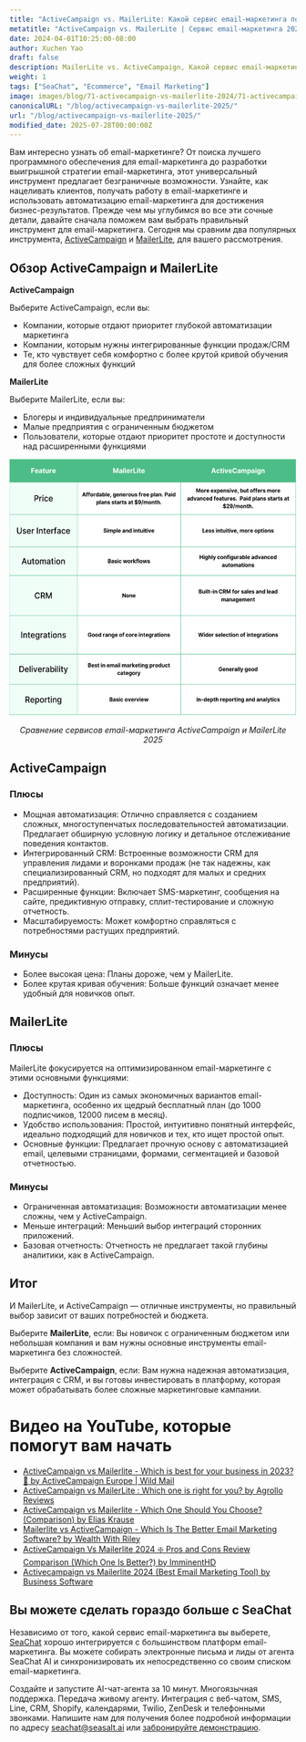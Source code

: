 ```yaml
---
title: "ActiveCampaign vs. MailerLite: Какой сервис email-маркетинга подходит вам в 2025 году?"
metatitle: "ActiveCampaign vs. MailerLite | Сервис email-маркетинга 2025?"
date: 2024-04-01T10:25:00-08:00
author: Xuchen Yao
draft: false
description: MailerLite vs. ActiveCampaign, Какой сервис email-маркетинга подходит вам? Наше подробное сравнение разбивает функции, цены и многое другое.
weight: 1
tags: ["SeaChat", "Ecommerce", "Email Marketing"]
image: images/blog/71-activecampaign-vs-mailerlite-2024/71-activecampaign-vs-mailerlite-2024.jpg
canonicalURL: "/blog/activecampaign-vs-mailerlite-2025/"
url: "/blog/activecampaign-vs-mailerlite-2025/"
modified_date: 2025-07-28T00:00:00Z
---
```


Вам интересно узнать об email-маркетинге? От поиска лучшего программного обеспечения для email-маркетинга до разработки выигрышной стратегии email-маркетинга, этот универсальный инструмент предлагает безграничные возможности. Узнайте, как нацеливать клиентов, получать работу в email-маркетинге и использовать автоматизацию email-маркетинга для достижения бизнес-результатов. Прежде чем мы углубимся во все эти сочные детали, давайте сначала поможем вам выбрать правильный инструмент для email-маркетинга. Сегодня мы сравним два популярных инструмента, [ActiveCampaign](https://www.activecampaign.com/) и [MailerLite](https://www.mailerlite.com/), для вашего рассмотрения.


## Обзор ActiveCampaign и MailerLite

**ActiveCampaign**

Выберите ActiveCampaign, если вы:

- Компании, которые отдают приоритет глубокой автоматизации маркетинга
- Компании, которым нужны интегрированные функции продаж/CRM
- Те, кто чувствует себя комфортно с более крутой кривой обучения для более сложных функций


**MailerLite**

Выберите MailerLite, если вы:

- Блогеры и индивидуальные предприниматели
- Малые предприятия с ограниченным бюджетом
- Пользователи, которые отдают приоритет простоте и доступности над расширенными функциями

<center>
<img height="450px" src="/images/blog/71-activecampaign-vs-mailerlite-2024/activecampaign-and-mailerlite-email-marketing-service-comparison-2024.png" alt="Сравнение сервисов email-маркетинга ActiveCampaign и MailerLite 2025"/>

*Сравнение сервисов email-маркетинга ActiveCampaign и MailerLite 2025*
</center>

## ActiveCampaign

### Плюсы

- Мощная автоматизация: Отлично справляется с созданием сложных, многоступенчатых последовательностей автоматизации. Предлагает обширную условную логику и детальное отслеживание поведения контактов.
- Интегрированный CRM: Встроенные возможности CRM для управления лидами и воронками продаж (не так надежны, как специализированный CRM, но подходят для малых и средних предприятий).
- Расширенные функции: Включает SMS-маркетинг, сообщения на сайте, предиктивную отправку, сплит-тестирование и сложную отчетность.
- Масштабируемость: Может комфортно справляться с потребностями растущих предприятий.

### Минусы

- Более высокая цена: Планы дороже, чем у MailerLite.
- Более крутая кривая обучения: Больше функций означает менее удобный для новичков опыт.

## MailerLite

### Плюсы

MailerLite фокусируется на оптимизированном email-маркетинге с этими основными функциями:
- Доступность: Один из самых экономичных вариантов email-маркетинга, особенно их щедрый бесплатный план (до 1000 подписчиков, 12000 писем в месяц).
- Удобство использования: Простой, интуитивно понятный интерфейс, идеально подходящий для новичков и тех, кто ищет простой опыт.
- Основные функции: Предлагает прочную основу с автоматизацией email, целевыми страницами, формами, сегментацией и базовой отчетностью.

### Минусы

- Ограниченная автоматизация: Возможности автоматизации менее сложны, чем у ActiveCampaign.
- Меньше интеграций: Меньший выбор интеграций сторонних приложений.
- Базовая отчетность: Отчетность не предлагает такой глубины аналитики, как в ActiveCampaign.


## Итог

И MailerLite, и ActiveCampaign — отличные инструменты, но правильный выбор зависит от ваших потребностей и бюджета.

Выберите **MailerLite**, если: Вы новичок с ограниченным бюджетом или небольшая компания и вам нужны основные инструменты email-маркетинга без сложностей.

Выберите **ActiveCampaign**, если: Вам нужна надежная автоматизация, интеграция с CRM, и вы готовы инвестировать в платформу, которая может обрабатывать более сложные маркетинговые кампании.

# Видео на YouTube, которые помогут вам начать

- [ActiveCampaign vs Mailerlite - Which is best for your business in 2023? 🧐 by ActiveCampaign Europe | Wild Mail](https://www.youtube.com/watch?v=qqMo1SWziKU)
- [ActiveCampaign vs MailerLite : Which one is right for you? by Agrollo Reviews](https://www.youtube.com/watch?v=S1nDBfY8WZM)
- [ActiveCampaign vs Mailerlite - Which One Should You Choose? (Comparison) by Elias Krause](https://www.youtube.com/watch?v=u8aa80NZVUk)
- [Mailerlite vs ActiveCampaign - Which Is The Better Email Marketing Software? by Wealth With Riley](https://www.youtube.com/watch?v=ag2gEqgoiiI)
- [ActiveCampaign Vs Mailerlite 2024 ❇️ Pros and Cons Review Comparison (Which One Is Better?) by ImminentHD](https://www.youtube.com/watch?v=pV8FF6O5Qow)
- [Activecampaign vs Mailerlite 2024 (Best Email Marketing Tool) by Business Software](https://www.youtube.com/watch?v=QDaEeuyyUtw)


## Вы можете сделать гораздо больше с SeaChat

Независимо от того, какой сервис email-маркетинга вы выберете, [SeaChat](https://chat.seasalt.ai/?utm_source=blog) хорошо интегрируется с большинством платформ email-маркетинга. Вы можете собирать электронные письма и лиды от агента SeaChat AI и синхронизировать их непосредственно со своим списком email-маркетинга. 

Создайте и запустите AI-чат-агента за 10 минут. Многоязычная поддержка. Передача живому агенту. Интеграция с веб-чатом, SMS, Line, CRM, Shopify, календарями, Twilio, ZenDesk и телефонными звонками. Напишите нам для получения более подробной информации по адресу [seachat@seasalt.ai](mailto:seameet@seasalt.ai) или [забронируйте демонстрацию](https://meetings.hubspot.com/seasalt-ai/seasalt-meeting). 
